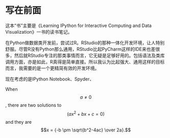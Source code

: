 写在前面
=======

这本“书”主要是《Learning IPython for Interactive Computing and Data Visualization》一书的读书笔记。

在Python做数据类开发前，尝试过R。RStudio的那种一体化开发环境，让人特别舒服。尽管R没有Python那么通用，RStudio比起PyCharm这样的IDE来也差很多，然后就RStudio专注的那类事情而言，它无疑是足够好用的。包括语法及类库调用方面，亦是如此，R真得是简单直接。所以我认为比起强大、通用这样的目标而言，我需要的是一个更精简有效的开发环境。

现在考虑的是IPython Notebook、Spyder、



When $$a \ne 0$$, there are two solutions to $$(ax^2 + bx + c = 0)$$ and they are
$$x = {-b \pm \sqrt{b^2-4ac} \over 2a}.$$

